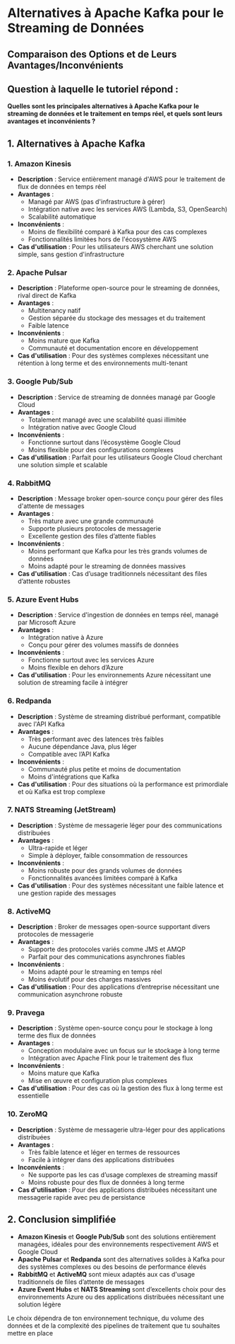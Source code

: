 # Alternatives à Apache Kafka pour le Streaming de Données  
## Comparaison des Options et de Leurs Avantages/Inconvénients

## Question à laquelle le tutoriel répond :

**Quelles sont les principales alternatives à Apache Kafka pour le streaming de données et le traitement en temps réel, et quels sont leurs avantages et inconvénients ?**

## 1. Alternatives à Apache Kafka

### 1. Amazon Kinesis  
- **Description** : Service entièrement managé d'AWS pour le traitement de flux de données en temps réel  
- **Avantages** :  
  - Managé par AWS (pas d'infrastructure à gérer)  
  - Intégration native avec les services AWS (Lambda, S3, OpenSearch)  
  - Scalabilité automatique  
- **Inconvénients** :  
  - Moins de flexibilité comparé à Kafka pour des cas complexes  
  - Fonctionnalités limitées hors de l'écosystème AWS  
- **Cas d'utilisation** : Pour les utilisateurs AWS cherchant une solution simple, sans gestion d'infrastructure

### 2. Apache Pulsar  
- **Description** : Plateforme open-source pour le streaming de données, rival direct de Kafka  
- **Avantages** :  
  - Multitenancy natif  
  - Gestion séparée du stockage des messages et du traitement  
  - Faible latence  
- **Inconvénients** :  
  - Moins mature que Kafka  
  - Communauté et documentation encore en développement  
- **Cas d'utilisation** : Pour des systèmes complexes nécessitant une rétention à long terme et des environnements multi-tenant

### 3. Google Pub/Sub  
- **Description** : Service de streaming de données managé par Google Cloud  
- **Avantages** :  
  - Totalement managé avec une scalabilité quasi illimitée  
  - Intégration native avec Google Cloud  
- **Inconvénients** :  
  - Fonctionne surtout dans l’écosystème Google Cloud  
  - Moins flexible pour des configurations complexes  
- **Cas d'utilisation** : Parfait pour les utilisateurs Google Cloud cherchant une solution simple et scalable

### 4. RabbitMQ  
- **Description** : Message broker open-source conçu pour gérer des files d'attente de messages  
- **Avantages** :  
  - Très mature avec une grande communauté  
  - Supporte plusieurs protocoles de messagerie  
  - Excellente gestion des files d’attente fiables  
- **Inconvénients** :  
  - Moins performant que Kafka pour les très grands volumes de données  
  - Moins adapté pour le streaming de données massives  
- **Cas d'utilisation** : Cas d’usage traditionnels nécessitant des files d’attente robustes

### 5. Azure Event Hubs  
- **Description** : Service d'ingestion de données en temps réel, managé par Microsoft Azure  
- **Avantages** :  
  - Intégration native à Azure  
  - Conçu pour gérer des volumes massifs de données  
- **Inconvénients** :  
  - Fonctionne surtout avec les services Azure  
  - Moins flexible en dehors d’Azure  
- **Cas d'utilisation** : Pour les environnements Azure nécessitant une solution de streaming facile à intégrer

### 6. Redpanda  
- **Description** : Système de streaming distribué performant, compatible avec l'API Kafka  
- **Avantages** :  
  - Très performant avec des latences très faibles  
  - Aucune dépendance Java, plus léger  
  - Compatible avec l’API Kafka  
- **Inconvénients** :  
  - Communauté plus petite et moins de documentation  
  - Moins d'intégrations que Kafka  
- **Cas d'utilisation** : Pour des situations où la performance est primordiale et où Kafka est trop complexe

### 7. NATS Streaming (JetStream)  
- **Description** : Système de messagerie léger pour des communications distribuées  
- **Avantages** :  
  - Ultra-rapide et léger  
  - Simple à déployer, faible consommation de ressources  
- **Inconvénients** :  
  - Moins robuste pour des grands volumes de données  
  - Fonctionnalités avancées limitées comparé à Kafka  
- **Cas d'utilisation** : Pour des systèmes nécessitant une faible latence et une gestion rapide des messages

### 8. ActiveMQ  
- **Description** : Broker de messages open-source supportant divers protocoles de messagerie  
- **Avantages** :  
  - Supporte des protocoles variés comme JMS et AMQP  
  - Parfait pour des communications asynchrones fiables  
- **Inconvénients** :  
  - Moins adapté pour le streaming en temps réel  
  - Moins évolutif pour des charges massives  
- **Cas d'utilisation** : Pour des applications d’entreprise nécessitant une communication asynchrone robuste

### 9. Pravega  
- **Description** : Système open-source conçu pour le stockage à long terme des flux de données  
- **Avantages** :  
  - Conception modulaire avec un focus sur le stockage à long terme  
  - Intégration avec Apache Flink pour le traitement des flux  
- **Inconvénients** :  
  - Moins mature que Kafka  
  - Mise en œuvre et configuration plus complexes  
- **Cas d'utilisation** : Pour des cas où la gestion des flux à long terme est essentielle

### 10. ZeroMQ  
- **Description** : Système de messagerie ultra-léger pour des applications distribuées  
- **Avantages** :  
  - Très faible latence et léger en termes de ressources  
  - Facile à intégrer dans des applications distribuées  
- **Inconvénients** :  
  - Ne supporte pas les cas d’usage complexes de streaming massif  
  - Moins robuste pour des flux de données à long terme  
- **Cas d'utilisation** : Pour des applications distribuées nécessitant une messagerie rapide avec peu de persistance

## 2. Conclusion simplifiée

- **Amazon Kinesis** et **Google Pub/Sub** sont des solutions entièrement managées, idéales pour des environnements respectivement AWS et Google Cloud  
- **Apache Pulsar** et **Redpanda** sont des alternatives solides à Kafka pour des systèmes complexes ou des besoins de performance élevés  
- **RabbitMQ** et **ActiveMQ** sont mieux adaptés aux cas d'usage traditionnels de files d’attente de messages  
- **Azure Event Hubs** et **NATS Streaming** sont d’excellents choix pour des environnements Azure ou des applications distribuées nécessitant une solution légère  

Le choix dépendra de ton environnement technique, du volume des données et de la complexité des pipelines de traitement que tu souhaites mettre en place
